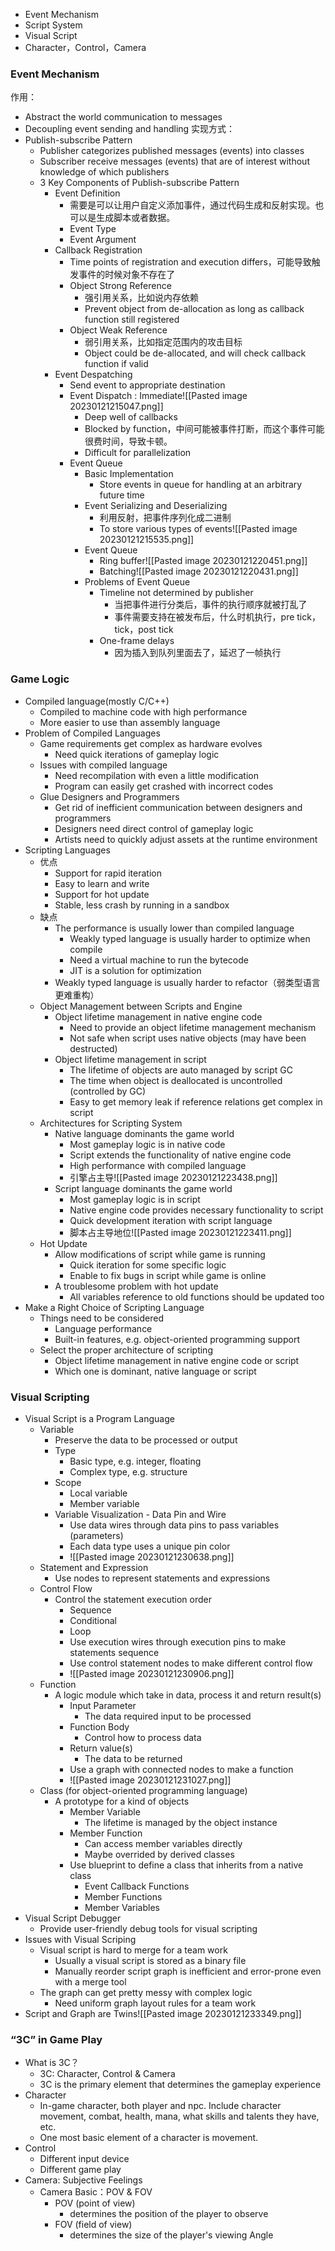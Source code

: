 - Event Mechanism
- Script System
- Visual Script
- Character，Control，Camera


### Event Mechanism
作用：
- Abstract the world communication to messages
- Decoupling event sending and handling
实现方式：
- Publish-subscribe Pattern
	- Publisher categorizes published messages (events) into classes
	- Subscriber receive messages (events) that are of interest without knowledge of which publishers
	- 3 Key Components of Publish-subscribe Pattern
		- Event Definition
			- 需要是可以让用户自定义添加事件，通过代码生成和反射实现。也可以是生成脚本或者数据。
			- Event Type
			- Event Argument
		- Callback Registration
			- Time points of registration and execution differs，可能导致触发事件的时候对象不存在了
			- Object Strong Reference
				- 强引用关系，比如说内存依赖
				- Prevent object from de-allocation as long as callback function still registered
			- Object Weak Reference
				- 弱引用关系，比如指定范围内的攻击目标
				- Object could be de-allocated, and will check callback function if valid
		- Event Despatching
			- Send event to appropriate destination
			- Event Dispatch : Immediate![[Pasted image 20230121215047.png]]
				- Deep well of callbacks
				- Blocked by function，中间可能被事件打断，而这个事件可能很费时间，导致卡顿。
				- Difficult for parallelization
			- Event Queue
				- Basic Implementation
					- Store events in queue for handling at an arbitrary future time
				- Event Serializing and Deserializing
					- 利用反射，把事件序列化成二进制
					- To store various types of events![[Pasted image 20230121215535.png]]
				- Event Queue
					- Ring buffer![[Pasted image 20230121220451.png]]
					- Batching![[Pasted image 20230121220431.png]]
				- Problems of Event Queue
					- Timeline not determined by publisher
						- 当把事件进行分类后，事件的执行顺序就被打乱了
						- 事件需要支持在被发布后，什么时机执行，pre tick，tick，post tick
					- One-frame delays
						- 因为插入到队列里面去了，延迟了一帧执行

### Game Logic
- Compiled language(mostly C/C++)
	- Compiled to machine code with high performance
	- More easier to use than assembly language
- Problem of Compiled Languages
	- Game requirements get complex as hardware evolves
		- Need quick iterations of gameplay logic
	- Issues with compiled language
		- Need recompilation with even a little modification
		- Program can easily get crashed with incorrect codes
	- Glue Designers and Programmers
		- Get rid of inefficient communication between designers and programmers
		- Designers need direct control of gameplay logic
		- Artists need to quickly adjust assets at the runtime environment
- Scripting Languages
	- 优点
		- Support for rapid iteration
		- Easy to learn and write
		- Support for hot update
		- Stable, less crash by running in a sandbox
	- 缺点
		- The performance is usually lower than compiled language
			- Weakly typed language is usually harder to optimize when compile
			- Need a virtual machine to run the bytecode
			- JIT is a solution for optimization
		- Weakly typed language is usually harder to refactor（弱类型语言更难重构）
	- Object Management between Scripts and Engine
		- Object lifetime management in native engine code
			- Need to provide an object lifetime management mechanism
			- Not safe when script uses native objects (may have been destructed)
		- Object lifetime management in script
			- The lifetime of objects are auto managed by script GC
			- The time when object is deallocated is uncontrolled (controlled by GC)
			- Easy to get memory leak if reference relations get complex in script
	- Architectures for Scripting System
		- Native language dominants the game world
			- Most gameplay logic is in native code
			- Script extends the functionality of native engine code
			- High performance with compiled language
			- 引擎占主导![[Pasted image 20230121223438.png]]
		- Script language dominants the game world
			- Most gameplay logic is in script
			- Native engine code provides necessary functionality to script
			- Quick development iteration with script language
			- 脚本占主导地位![[Pasted image 20230121223411.png]]
	- Hot Update
		- Allow modifications of script while game is running
			- Quick iteration for some specific logic
			- Enable to fix bugs in script while game is online
		- A troublesome problem with hot update
			- All variables reference to old functions should be updated too
- Make a Right Choice of Scripting Language
	- Things need to be considered
		- Language performance
		- Built-in features, e.g. object-oriented programming support
	- Select the proper architecture of scripting
		- Object lifetime management in native engine code or script
		- Which one is dominant, native language or script


### Visual Scripting
- Visual Script is a Program Language
	- Variable
		- Preserve the data to be processed or output 
		- Type 
			- Basic type, e.g. integer, floating
			- Complex type, e.g. structure 
		- Scope
			- Local variable 
			- Member variable
		- Variable Visualization - Data Pin and Wire
			- Use data wires through data pins to pass variables (parameters)
			- Each data type uses a unique pin color
			- ![[Pasted image 20230121230638.png]]
	- Statement and Expression
		- Use nodes to represent statements and expressions
	- Control Flow
		- Control the statement execution order
			- Sequence
			- Conditional
			- Loop
			- Use execution wires through execution pins to make statements sequence
			- Use control statement nodes to make different control flow
			- ![[Pasted image 20230121230906.png]]
	- Function
		- A logic module which take in data, process it and return result(s)
			- Input Parameter 
				- The data required input to be processed 
			- Function Body 
				- Control how to process data 
			- Return value(s)
				- The data to be returned
			- Use a graph with connected nodes to make a function
			- ![[Pasted image 20230121231027.png]]
	- Class (for object-oriented programming language)
		- A prototype for a kind of objects
			- Member Variable
				- The lifetime is managed by the object instance
			- Member Function 
				- Can access member variables directly
				- Maybe overrided by derived classes
			- Use blueprint to define a class that inherits from a native class
				- Event Callback Functions 
				- Member Functions 
				- Member Variables
- Visual Script Debugger
	- Provide user-friendly debug tools for visual scripting
- Issues with Visual Scriping
	- Visual script is hard to merge for a team work
		- Usually a visual script is stored as a binary file
		- Manually reorder script graph is inefficient and error-prone even with a merge tool
	- The graph can get pretty messy with complex logic
		- Need uniform graph layout rules for a team work
- Script and Graph are Twins![[Pasted image 20230121233349.png]]


### “3C” in Game Play
- What is 3C？
	- 3C: Character, Control & Camera 
	- 3C is the primary element that determines the gameplay experience
- Character
	- In-game character, both player and npc. Include character movement, combat, health, mana, what skills and talents they have, etc. 
	- One most basic element of a character is movement.
- Control
	- Different input device 
	- Different game play
- Camera: Subjective Feelings
	- Camera Basic：POV & FOV
		- POV (point of view)
			- determines the position of the player to observe 
		- FOV (field of view)
			- determines the size of the player's viewing Angle

